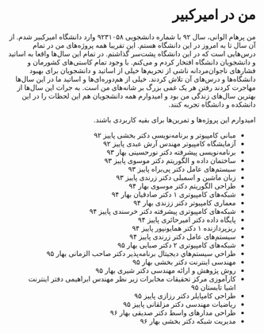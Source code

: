 <div dir="rtl">

# من در امیرکبیر

من پرهام الوانی، سال ۹۲ با شماره دانشجویی ۹۲۳۱۰۵۸ وارد دانشگاه امیرکبیر شدم.
از آن سال تا به امروز در این دانشگاه هستم. این تقریبا همه پروژه‌های من در تمام درس‌هایی است که در این دانشگاه پشت‌سر گذاشتم.
در تمام این سال‌ها واقعا به اساتید و دانشجویان دانشگاه افتخار کردم و می‌کنم.
با وجود تمام کاستی‌های کشورمان و فشارهای ناجوان‌مردانه ناشی از تحریم‌ها خیلی از اساتید و دانشجویان برای بهبود دانشگاه‌ها و درس‌های آن تلاش کردند.
خیلی از هم‌دوره‌ای‌ها و اساتید ما در این سال‌ها مهاجرت کردند رفتن هر یک غمی بزرگ بر شانه‌های من است.
به جرات این سال‌ها از بهترین سال‌های زندگی من بود و امیدوارم همه دانشجویان هم این لحظات را در این دانشکده و دانشگاه تجربه کنند.

امیدوارم این پروژه‌ها و تمرین‌ها برای بقیه کاربردی باشند.


- مبانی کامپیوتر و برنامه‌نویسی دکتر بخشی پاییز ۹۲
- آزمایشگاه کامپیوتر مهندس آرش عبدی پاییز ۹۲
- برنامه‌نویسی پیشرفته دکتر نورحسینی بهار ۹۳
- ساختمان داده و الگوریتم دکتر موسوی پاییز ۹۳
- سیستم‌های عامل دکتر پی‌براه پاییز ۹۳
- زبان ماشین و اسمبلی دکتر زرندی پاییز ۹۳
- طراحی الگوریتم دکتر موسوی بهار ۹۴
- شبکه‌های کامپیوتری ۱ دکتر صادقیان بهار ۹۴
- معماری کامپیوتر دکتر ززندی بهار ۹۴
- شبکه‌های کامپیوتری پیشرفته دکتر خرسندی پاییز ۹۴
- پایگاه داده دکتر امیرحائری پاییز ۹۴
- ریزپردازنده ۱ دکتر همایونپور پاییز ۹۴
- سیستم‌های عامل دکتر زرندی پاییز ۹۴
- شبکه‌های کامپیوتری ۲ دکتر صبایی بهار ۹۵
- طراحي سيستم‌هاي ديجيتال برنامه‌پذير دکتر صاحب الزمانی بهار ۹۵
- مهندسی اینترنت دکتر بخشی بهار ۹۵
- روش پژوهش و ارائه مهندسی دکتر شیری بهار ۹۵
- کارآموزی مرکز تحقیقات مخابرات زیر نظر مهندس ابراهیمی دفتر اینترنت اشیا تابستان ۹۵
- طراحی کامپایلر دکتر رزازی پاییز ۹۵
- ریاضیات مهندسی دکتر مزلقانی پاییز ۹۵
- طراحی مدارهای واسط دکتر صدیقی بهار ۹۶
- مدیریت شبکه دکتر بخشی بهار ۹۶

</div>
